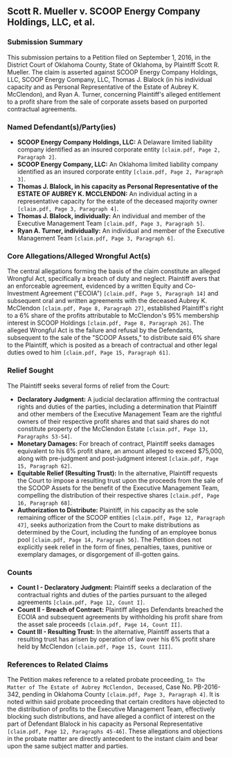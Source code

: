 ## Scott R. Mueller v. SCOOP Energy Company Holdings, LLC, et al.
### Submission Summary
This submission pertains to a Petition filed on September 1, 2016, in the District Court of Oklahoma County, State of Oklahoma, by Plaintiff Scott R. Mueller. The claim is asserted against SCOOP Energy Company Holdings, LLC, SCOOP Energy Company, LLC, Thomas J. Blalock (in his individual capacity and as Personal Representative of the Estate of Aubrey K. McClendon), and Ryan A. Turner, concerning Plaintiff's alleged entitlement to a profit share from the sale of corporate assets based on purported contractual agreements.

### Named Defendant(s)/Party(ies)
- **SCOOP Energy Company Holdings, LLC:** A Delaware limited liability company identified as an insured corporate entity `[claim.pdf, Page 2, Paragraph 2]`.
- **SCOOP Energy Company, LLC:** An Oklahoma limited liability company identified as an insured corporate entity `[claim.pdf, Page 2, Paragraph 3]`.
- **Thomas J. Blalock, in his capacity as Personal Representative of the ESTATE OF AUBREY K. MCCLENDON:** An individual acting in a representative capacity for the estate of the deceased majority owner `[claim.pdf, Page 3, Paragraph 4]`.
- **Thomas J. Blalock, individually:** An individual and member of the Executive Management Team `[claim.pdf, Page 3, Paragraph 5]`.
- **Ryan A. Turner, individually:** An individual and member of the Executive Management Team `[claim.pdf, Page 3, Paragraph 6]`.

### Core Allegations/Alleged Wrongful Act(s)
The central allegations forming the basis of the claim constitute an alleged Wrongful Act, specifically a breach of duty and neglect. Plaintiff avers that an enforceable agreement, evidenced by a written Equity and Co-Investment Agreement ("ECOIA") `[claim.pdf, Page 5, Paragraph 14]` and subsequent oral and written agreements with the deceased Aubrey K. McClendon `[claim.pdf, Page 8, Paragraph 27]`, established Plaintiff's right to a 6% share of the profits attributable to McClendon's 95% membership interest in SCOOP Holdings `[claim.pdf, Page 8, Paragraph 26]`. The alleged Wrongful Act is the failure and refusal by the Defendants, subsequent to the sale of the "SCOOP Assets," to distribute said 6% share to the Plaintiff, which is posited as a breach of contractual and other legal duties owed to him `[claim.pdf, Page 15, Paragraph 61]`.

### Relief Sought
The Plaintiff seeks several forms of relief from the Court:
- **Declaratory Judgment:** A judicial declaration affirming the contractual rights and duties of the parties, including a determination that Plaintiff and other members of the Executive Management Team are the rightful owners of their respective profit shares and that said shares do not constitute property of the McClendon Estate `[claim.pdf, Page 13, Paragraphs 53-54]`.
- **Monetary Damages:** For breach of contract, Plaintiff seeks damages equivalent to his 6% profit share, an amount alleged to exceed $75,000, along with pre-judgment and post-judgment interest `[claim.pdf, Page 15, Paragraph 62]`.
- **Equitable Relief (Resulting Trust):** In the alternative, Plaintiff requests the Court to impose a resulting trust upon the proceeds from the sale of the SCOOP Assets for the benefit of the Executive Management Team, compelling the distribution of their respective shares `[claim.pdf, Page 16, Paragraph 68]`.
- **Authorization to Distribute:** Plaintiff, in his capacity as the sole remaining officer of the SCOOP entities `[claim.pdf, Page 12, Paragraph 47]`, seeks authorization from the Court to make distributions as determined by the Court, including the funding of an employee bonus pool `[claim.pdf, Page 14, Paragraph 56]`.
The Petition does not explicitly seek relief in the form of fines, penalties, taxes, punitive or exemplary damages, or disgorgement of ill-gotten gains.

### Counts
- **Count I - Declaratory Judgment:** Plaintiff seeks a declaration of the contractual rights and duties of the parties pursuant to the alleged agreements `[claim.pdf, Page 12, Count I]`.
- **Count II - Breach of Contract:** Plaintiff alleges Defendants breached the ECOIA and subsequent agreements by withholding his profit share from the asset sale proceeds `[claim.pdf, Page 14, Count II]`.
- **Count III - Resulting Trust:** In the alternative, Plaintiff asserts that a resulting trust has arisen by operation of law over his 6% profit share held by McClendon `[claim.pdf, Page 15, Count III]`.

### References to Related Claims
The Petition makes reference to a related probate proceeding, `In The Matter of The Estate of Aubrey McClendon, Deceased`, Case No. PB-2016-342, pending in Oklahoma County `[claim.pdf, Page 3, Paragraph 4]`. It is noted within said probate proceeding that certain creditors have objected to the distribution of profits to the Executive Management Team, effectively blocking such distributions, and have alleged a conflict of interest on the part of Defendant Blalock in his capacity as Personal Representative `[claim.pdf, Page 12, Paragraphs 45-46]`. These allegations and objections in the probate matter are directly antecedent to the instant claim and bear upon the same subject matter and parties.
